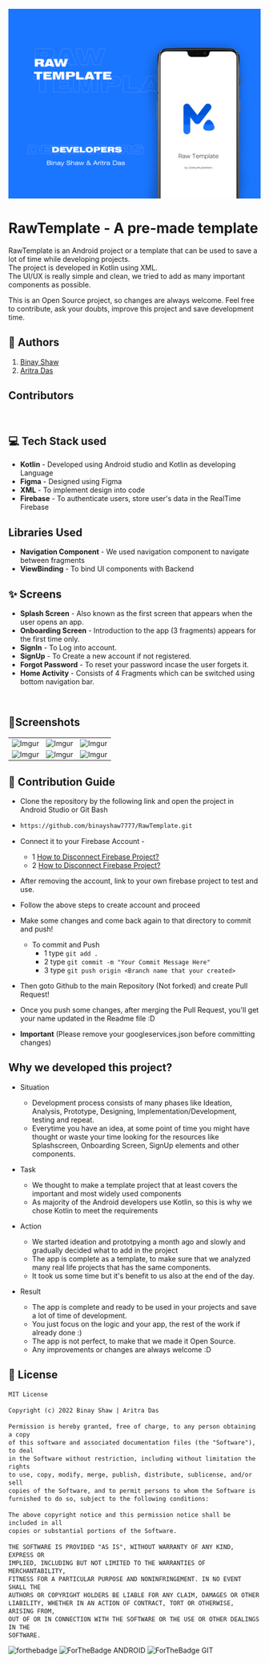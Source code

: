 ![Banner_final](images/RawTemplate.png)

# RawTemplate - A pre-made template
RawTemplate is an Android project or a template that can be used to save a lot of time while developing projects.<br/>
The project is developed in Kotlin using XML.<br/>
The UI/UX is really simple and clean, we tried to add as many important components as possible.<br/>

This is an Open Source project, so changes are always welcome. Feel free to contribute, ask your doubts, improve this project and save development time.


## 📕 Authors
1. [Binay Shaw](https://github.com/binayshaw7777)
2. [Aritra Das](https://github.com/aritra-tech)

## Contributors
<br>


## 💻 Tech Stack used 
- **Kotlin** - Developed using Android studio and Kotlin as developing Language
- **Figma** - Designed using Figma
- **XML** - To implement design into code
- **Firebase** - To authenticate users, store user's data in the RealTime Firebase

## Libraries Used
- **Navigation Component** - We used navigation component to navigate between fragments
- **ViewBinding** - To bind UI components with Backend

## ✨ Screens
- **Splash Screen** - Also known as the first screen that appears when the user opens an app.
- **Onboarding Screen** - Introduction to the app (3 fragments) appears for the first time only.
- **SignIn** - To Log into account.
- **SignUp** - To Create a new account if not registered.
- **Forgot Password** - To reset your password incase the user forgets it.
- **Home Activity** - Consists of 4 Fragments which can be switched using bottom navigation bar.
<br/>

## 📱Screenshots
||||
|:----------------------------------------:|:-----------------------------------------:|:-----------------------------------------: |
| ![Imgur](Screenshots/1st.png) | ![Imgur](Screenshots/2nd.png) | ![Imgur](Screenshots/3rd.png) |
| ![Imgur](Screenshots/4th.png) | ![Imgur](Screenshots/5th.png) | ![Imgur](Screenshots/6th.png) |


## 🍴 Contribution Guide
- Clone the repository by the following link and open the project in Android Studio or Git Bash
- ```bash
  https://github.com/binayshaw7777/RawTemplate.git
- Connect it to your Firebase Account -
  - 1 [How to Disconnect Firebase Project?](https://stackoverflow.com/questions/38120862/remove-firebase-analytics-from-android-app-completely)
  - 2 [How to Disconnect Firebase Project?](https://stackoverflow.com/questions/51549554/how-to-completely-disconnect-an-android-app-from-firebase-in-android-studio)
- After removing the account, link to your own firebase project to test and use.
- Follow the above steps to create account and proceed
- Make some changes and come back again to that directory to commit and push!
  -  To commit and Push
       - 1 type `git add .`
       - 2 type `git commit -m "Your Commit Message Here"`
       - 3 type `git push origin <Branch name that your created>`
- Then goto Github to the main Repository (Not forked) and create Pull Request!
- Once you push some changes, after merging the Pull Request,
you'll get your name updated in the Readme file :D

- **Important** (Please remove your googleservices.json before committing changes)

## Why we developed this project?
- Situation
  - Development process consists of many phases like Ideation, Analysis, Prototype, Designing, Implementation/Development, testing and repeat.
  - Everytime you have an idea, at some point of time you might have thought or waste your time looking for the resources like Splashscreen, Onboarding Screen, SignUp elements and other components.

- Task
  - We thought to make a template project that at least covers the important and most widely used components
  - As majority of the Android developers use Kotlin, so this is why we chose Kotlin to meet the requirements
  
- Action
  - We started ideation and prototpying a month ago and slowly and gradually decided what to add in the project
  - The app is complete as a template, to make sure that we analyzed many real life projects that has the same components.
  - It took us some time but it's benefit to us also at the end of the day.

- Result
  - The app is complete and ready to be used in your projects and save a lot of time of development. 
  - You just focus on the logic and your app, the rest of the work if already done :)
  - The app is not perfect, to make that we made it Open Source.
  - Any improvements or changes are always welcome :D

## 📝 License

```
MIT License

Copyright (c) 2022 Binay Shaw | Aritra Das

Permission is hereby granted, free of charge, to any person obtaining a copy
of this software and associated documentation files (the "Software"), to deal
in the Software without restriction, including without limitation the rights
to use, copy, modify, merge, publish, distribute, sublicense, and/or sell
copies of the Software, and to permit persons to whom the Software is
furnished to do so, subject to the following conditions:

The above copyright notice and this permission notice shall be included in all
copies or substantial portions of the Software.

THE SOFTWARE IS PROVIDED "AS IS", WITHOUT WARRANTY OF ANY KIND, EXPRESS OR
IMPLIED, INCLUDING BUT NOT LIMITED TO THE WARRANTIES OF MERCHANTABILITY,
FITNESS FOR A PARTICULAR PURPOSE AND NONINFRINGEMENT. IN NO EVENT SHALL THE
AUTHORS OR COPYRIGHT HOLDERS BE LIABLE FOR ANY CLAIM, DAMAGES OR OTHER
LIABILITY, WHETHER IN AN ACTION OF CONTRACT, TORT OR OTHERWISE, ARISING FROM,
OUT OF OR IN CONNECTION WITH THE SOFTWARE OR THE USE OR OTHER DEALINGS IN THE
SOFTWARE.
```

![forthebadge](https://forthebadge.com/images/badges/built-with-love.svg)
![ForTheBadge ANDROID](https://forthebadge.com/images/badges/built-for-android.svg)
![ForTheBadge GIT](https://forthebadge.com/images/badges/uses-git.svg)
